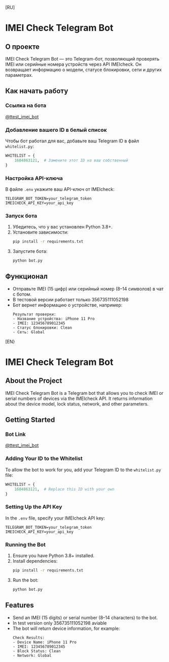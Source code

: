 [RU]

# IMEI Check Telegram Bot

## О проекте
IMEI Check Telegram Bot — это Telegram-бот, позволяющий проверять IMEI или серийные номера устройств через API IMEIcheck. Он возвращает информацию о модели, статусе блокировки, сети и других параметрах.

## Как начать работу

### Ссылка на бота
[@ttest_imei_bot](https://t.me/ttest_imei_bot)

### Добавление вашего ID в белый список
Чтобы бот работал для вас, добавьте ваш Telegram ID в файл `whitelist.py`:

```python
WHITELIST = {
    1604863121,  # Замените этот ID на ваш собственный
}
```

### Настройка API-ключа
В файле `.env` укажите ваш API-ключ от IMEIcheck:

```plaintext
TELEGRAM_BOT_TOKEN=your_telegram_token
IMEICHECK_API_KEY=your_api_key
```

### Запуск бота
1. Убедитесь, что у вас установлен Python 3.8+.
2. Установите зависимости:
   ```bash
   pip install -r requirements.txt
   ```
3. Запустите бота:
   ```bash
   python bot.py
   ```

## Функционал
- Отправьте IMEI (15 цифр) или серийный номер (8–14 символов) в чат с ботом.
- В тестовой версии работает только 356735111052198
- Бот вернет информацию о устройстве, например:
  ```
  Результат проверки:
  - Название устройства: iPhone 11 Pro
  - IMEI: 123456789012345
  - Статус блокировки: Clean
  - Сеть: Global
  ```

[EN}

# IMEI Check Telegram Bot

## About the Project
IMEI Check Telegram Bot is a Telegram bot that allows you to check IMEI or serial numbers of devices via the IMEIcheck API. It returns information about the device model, lock status, network, and other parameters.

## Getting Started

### Bot Link
[@ttest_imei_bot](https://t.me/ttest_imei_bot)

### Adding Your ID to the Whitelist
To allow the bot to work for you, add your Telegram ID to the `whitelist.py` file:

```python
WHITELIST = {
    1604863121,  # Replace this ID with your own
}
```

### Setting Up the API Key
In the `.env` file, specify your IMEIcheck API key:

```plaintext
TELEGRAM_BOT_TOKEN=your_telegram_token
IMEICHECK_API_KEY=your_api_key
```

### Running the Bot
1. Ensure you have Python 3.8+ installed.
2. Install dependencies:
   ```bash
   pip install -r requirements.txt
   ```
3. Run the bot:
   ```bash
   python bot.py
   ```

## Features
- Send an IMEI (15 digits) or serial number (8–14 characters) to the bot.
- In test version only 356735111052198 aviable
- The bot will return device information, for example:
  ```
  Check Results:
  - Device Name: iPhone 11 Pro
  - IMEI: 123456789012345
  - Block Status: Clean
  - Network: Global
  ```
